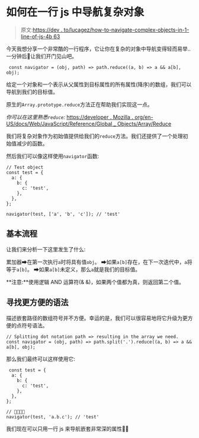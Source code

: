 # 如何在一行 js 中导航复杂对象

> 原文:[https://dev . to/lucagez/how-to-navigate-complex-objects-in-1-line-of-js-4b 63](https://dev.to/lucagez/how-to-navigate-complex-objects-in-1-line-of-js-4b63)

今天我想分享一个非常酷的一行程序，它让你在复杂的对象中导航变得轻而易举..一分钟后🤯让我们开门见山吧。

```
 const navigator = (obj, path) => path.reduce((a, b) => a && a[b], obj); 
```

给定一个对象和一个表示从父属性到目标属性的所有属性(降序)的数组，我们可以导航到我们的目标值。

原生的`Array.prototype.reduce`方法正在帮助我们实现这一点。

*你可以在这里熟悉`reduce`:*
[https://developer . Mozilla . org/en-US/docs/Web/JavaScript/Reference/Global _ Objects/Array/Reduce](https://developer.mozilla.org/en-US/docs/Web/JavaScript/Reference/Global_Objects/Array/Reduce)

我们将复杂对象作为初始值提供给我们的`reduce`方法。我们还提供了一个处理初始值减少的函数。

然后我们可以像这样使用`navigator`函数:

```
// Test object
const test = {
  a: {
    b: {
      c: 'test',
    },
  },
};

navigator(test, ['a', 'b', 'c']); // 'test' 
```

## [](#the-basic-flow)基本流程

让我们来分析一下这里发生了什么:

累加器➡在第一次执行`a`时将具有值`obj`。
➡如果`a[b]`存在，在下一次迭代中，`a`将等于`a[b]`。
➡如果`a[b]`未定义，那么`a`就是我们的目标值。

**注意:**使用逻辑 AND 运算符(& &)，如果两个值都为真，则返回第二个值。

## [](#looking-for-a-more-convenient-syntax)寻找更方便的语法

描述嵌套路径的数组符号并不方便。幸运的是，我们可以很容易地将它升级为更方便的点符号语法。

```
// Splitting dot notation path => resulting in the array we need.
const navigator = (obj, path) => path.split('.').reduce((a, b) => a && a[b], obj); 
```

那么我们最终可以这样使用它:

```
 const test = {
  a: {
    b: {
      c: 'test',
    },
  },
};

// 🎉🎉🎉🎉
navigator(test, 'a.b.c'); // 'test' 
```

我们现在可以只用一行 js 来导航嵌套非常深的属性🎉🎉